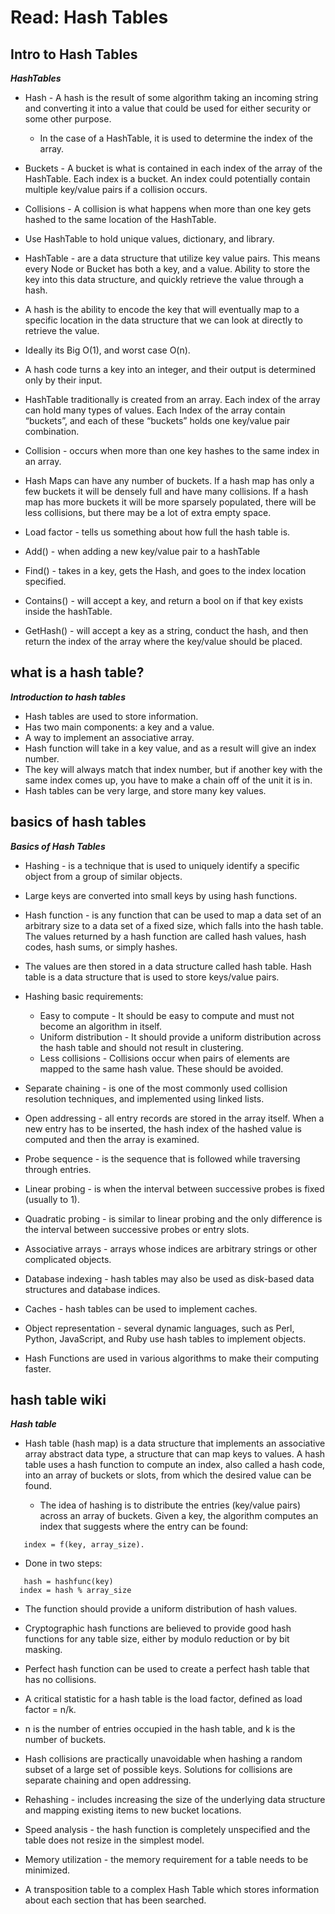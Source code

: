 # Read: Hash Tables

## Intro to Hash Tables

***HashTables***

* Hash - A hash is the result of some algorithm taking an incoming string and converting it into a value that could be used for either security or some other purpose.
  * In the case of a HashTable, it is used to determine the index of the array.
* Buckets - A bucket is what is contained in each index of the array of the HashTable. Each index is a bucket. An index could potentially contain multiple key/value pairs if a collision occurs.
* Collisions - A collision is what happens when more than one key gets hashed to the same location of the HashTable.
* Use HashTable to hold unique values, dictionary, and library.
* HashTable - are a data structure that utilize key value pairs. This means every Node or Bucket has both a key, and a value. Ability to store the key into this data structure, and quickly retrieve the value through a hash.
* A hash is the ability to encode the key that will eventually map to a specific location in the data structure that we can look at directly to retrieve the value.
* Ideally its Big O(1), and worst case O(n).

* A hash code turns a key into an integer, and their output is determined only by their input.
* HashTable traditionally is created from an array. Each index of the array can hold many types of values. Each Index of the array contain “buckets”, and each of these “buckets” holds one key/value pair combination.
* Collision - occurs when more than one key hashes to the same index in an array.
* Hash Maps can have any number of buckets. If a hash map has only a few buckets it will be densely full and have many collisions. If a hash map has more buckets it will be more sparsely populated, there will be less collisions, but there may be a lot of extra empty space.
* Load factor - tells us something about how full the hash table is.
* Add() - when adding a new key/value pair to a hashTable
* Find() - takes in a key, gets the Hash, and goes to the index location specified.
* Contains() - will accept a key, and return a bool on if that key exists inside the hashTable.
* GetHash() - will accept a key as a string, conduct the hash, and then return the index of the array where the key/value should be placed.

## what is a hash table?

***Introduction to hash tables***

* Hash tables are used to store information.
* Has two main components: a key and a value.
* A way to implement an associative array.
* Hash function will take in a key value, and as a result will give an index number.
* The key will always match that index number, but if another key with the same index comes up, you have to make a chain off of the unit it is in.
* Hash tables can be very large, and store many key values.

## basics of hash tables

***Basics of Hash Tables***

* Hashing - is a technique that is used to uniquely identify a specific object from a group of similar objects.
* Large keys are converted into small keys by using hash functions.
* Hash function - is any function that can be used to map a data set of an arbitrary size to a data set of a fixed size, which falls into the hash table. The values returned by a hash function are called hash values, hash codes, hash sums, or simply hashes.
* The values are then stored in a data structure called hash table. Hash table is a data structure that is used to store keys/value pairs.

* Hashing basic requirements:
  * Easy to compute - It should be easy to compute and must not become an algorithm in itself.
  * Uniform distribution - It should provide a uniform distribution across the hash table and should not result in clustering.
  * Less collisions - Collisions occur when pairs of elements are mapped to the same hash value. These should be avoided.
  
* Separate chaining - is one of the most commonly used collision resolution techniques, and implemented using linked lists.
* Open addressing - all entry records are stored in the array itself. When a new entry has to be inserted, the hash index of the hashed value is computed and then the array is examined.
* Probe sequence - is the sequence that is followed while traversing through entries.
* Linear probing - is when the interval between successive probes is fixed (usually to 1).
* Quadratic probing - is similar to linear probing and the only difference is the interval between successive probes or entry slots.
* Associative arrays - arrays whose indices are arbitrary strings or other complicated objects.
* Database indexing - hash tables may also be used as disk-based data structures and database indices.
* Caches - hash tables can be used to implement caches.
* Object representation - several dynamic languages, such as Perl, Python, JavaScript, and Ruby use hash tables to implement objects.
* Hash Functions are used in various algorithms to make their computing faster.

## hash table wiki

***Hash table***

* Hash table (hash map) is a data structure that implements an associative array abstract data type, a structure that can map keys to values. A hash table uses a hash function to compute an index, also called a hash code, into an array of buckets or slots, from which the desired value can be found.

  * The idea of hashing is to distribute the entries (key/value pairs) across an array of buckets. Given a key, the algorithm computes an index that suggests where the entry can be found:

```
   index = f(key, array_size).
```

* Done in two steps:

```
   hash = hashfunc(key)
  index = hash % array_size
```

* The function should provide a uniform distribution of hash values.

* Cryptographic hash functions are believed to provide good hash functions for any table size, either by modulo reduction or by bit masking.

* Perfect hash function can be used to create a perfect hash table that has no collisions.

* A critical statistic for a hash table is the load factor, defined as load factor = n/k.

* n is the number of entries occupied in the hash table, and k is the number of buckets.

* Hash collisions are practically unavoidable when hashing a random subset of a large set of possible keys. Solutions for collisions are separate chaining and open addressing.
* Rehashing - includes increasing the size of the underlying data structure and mapping existing items to new bucket locations.
* Speed analysis - the hash function is completely unspecified and the table does not resize in the simplest model.
* Memory utilization - the memory requirement for a table needs to be minimized.
* A transposition table to a complex Hash Table which stores information about each section that has been searched.
